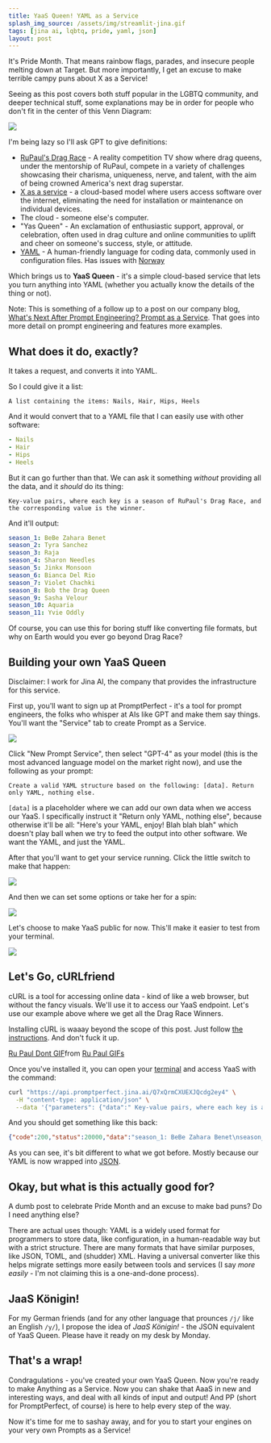 ```yaml
---
title: YaaS Queen! YAML as a Service
splash_img_source: /assets/img/streamlit-jina.gif
tags: [jina ai, lqbtq, pride, yaml, json]
layout: post
---
```


It's Pride Month. That means rainbow flags, parades, and insecure people melting down at Target. But more importantly, I get an excuse to make terrible campy puns about X as a Service!

Seeing as this post covers both stuff popular in the LGBTQ community, and deeper technical stuff, some explanations may be in order for people who don't fit in the center of this Venn Diagram:

![](images/yaas-queen/venn.png)

I'm being lazy so I'll ask GPT to give definitions:

- [RuPaul's Drag Race](https://en.wikipedia.org/wiki/RuPaul%27s_Drag_Race) - A reality competition TV show where drag queens, under the mentorship of RuPaul, compete in a variety of challenges showcasing their charisma, uniqueness, nerve, and talent, with the aim of being crowned America's next drag superstar.
- [X as a service](https://en.wikipedia.org/wiki/Software_as_a_service) - a cloud-based model where users access software over the internet, eliminating the need for installation or maintenance on individual devices.
- The cloud - someone else's computer.
- "Yas Queen" - An exclamation of enthusiastic support, approval, or celebration, often used in drag culture and online communities to uplift and cheer on someone's success, style, or attitude.
- [YAML](https://en.wikipedia.org/wiki/YAML) - A human-friendly language for coding data, commonly used in configuration files. Has issues with [Norway](https://www.bram.us/2022/01/11/yaml-the-norway-problem/)

Which brings us to **YaaS Queen** - it's a simple cloud-based service that lets you turn anything into YAML (whether you actually know the details of the thing or not).

Note: This is something of a follow up to a post on our company blog, [What's Next After Prompt Engineering? Prompt as a Service](). That goes into more detail on prompt engineering and features more examples.

## What does it do, exactly?

It takes a request, and converts it into YAML.

So I could give it a list:

```text
A list containing the items: Nails, Hair, Hips, Heels
```

And it would convert that to a YAML file that I can easily use with other software:

```yaml
- Nails
- Hair
- Hips
- Heels
```

But it can go further than that. We can ask it something *without* providing all the data, and it *should* do its thing:

```text
Key-value pairs, where each key is a season of RuPaul's Drag Race, and the corresponding value is the winner.
```

And it'll output:

```yaml
season_1: BeBe Zahara Benet
season_2: Tyra Sanchez
season_3: Raja
season_4: Sharon Needles
season_5: Jinkx Monsoon
season_6: Bianca Del Rio
season_7: Violet Chachki
season_8: Bob the Drag Queen
season_9: Sasha Velour
season_10: Aquaria
season_11: Yvie Oddly
```

Of course, you can use this for boring stuff like converting file formats, but why on Earth would you ever go beyond Drag Race?

## Building your own YaaS Queen

Disclaimer: I work for Jina AI, the company that provides the infrastructure for this service.

First up, you'll want to sign up at PromptPerfect - it's a tool for prompt engineers, the folks who whisper at AIs like GPT and make them say things. You'll want the "Service" tab to create Prompt as a Service.

![](images/yaas-queen/create-prompt.png)

Click "New Prompt Service", then select "GPT-4" as your model (this is the most advanced language model on the market right now), and use the following as your prompt:

```text
Create a valid YAML structure based on the following: [data]. Return only YAML, nothing else.
```

`[data]` is a placeholder where we can add our own data when we access our YaaS. I specifically instruct it "Return only YAML, nothing else", because otherwise it'll be all: "Here's your YAML, enjoy! Blah blah blah" which doesn't play ball when we try to feed the output into other software. We want the YAML, and just the YAML.

After that you'll want to get your service running. Click the little switch to make that happen:

![](images/yaas-queen/not-running.png)

And then we can set some options or take her for a spin:

![](images/yaas-queen/not-running.png)

Let's choose to make YaaS public for now. This'll make it easier to test from your terminal.

![](images/yaas-queen/public.png)

## Let's Go, cURLfriend

cURL is a tool for accessing online data - kind of like a web browser, but without the fancy visuals. We'll use it to access our YaaS endpoint. Let's use our example above where we get all the Drag Race Winners.

Installing cURL is waaay beyond the scope of this post. Just follow [the instructions](https://everything.curl.dev/get). And don't fuck it up.

<div class="tenor-gif-embed" data-postid="7618177" data-share-method="host" data-aspect-ratio="1.77305" data-width="100%"><a href="https://tenor.com/view/ru-paul-dont-fuck-it-up-gif-7618177">Ru Paul Dont GIF</a>from <a href="https://tenor.com/search/ru+paul-gifs">Ru Paul GIFs</a></div> <script type="text/javascript" async src="https://tenor.com/embed.js"></script>

Once you've installed it, you can open your [terminal](https://www.freecodecamp.org/news/command-line-for-beginners/) and access YaaS with the command:

```bash
curl "https://api.promptperfect.jina.ai/Q7xQrmCXUEXJQcdg2ey4" \
  -H "content-type: application/json" \
  --data '{"parameters": {"data":" Key-value pairs, where each key is a season of RuPauls Drag Race, and the corresponding value is the winner."}}'
```

And you should get something like this back:

```json
{"code":200,"status":20000,"data":"season_1: BeBe Zahara Benet\nseason_2: Tyra Sanchez\nseason_3: Raja\nseason_4: Sharon Needles\nseason_5: Jinkx Monsoon\nseason_6: Bianca Del Rio\nseason_7: Violet Chachki\nseason_8: Bob the Drag Queen\nseason_9: Sasha Velour\nseason_10: Aquaria\n"}%
```

As you can see, it's bit different to what we got before. Mostly because our YAML is now wrapped into [JSON](https://en.wikipedia.org/wiki/JSON).

## Okay, but what is this actually good for?

A dumb post to celebrate Pride Month and an excuse to make bad puns? Do I need anything else?

There are actual uses though: YAML is a widely used format for programmers to store data, like configuration, in a human-readable way but with a strict structure. There are many formats that have similar purposes, like JSON, TOML, and (shudder) XML. Having a universal converter like this helps migrate settings more easily between tools and services (I say *more easily* - I'm not claiming this is a one-and-done process).

## JaaS Königin!

For my German friends (and for any other language that prounces `/j/` like an English `/y/`), I propose the idea of *JaaS Königin!* - the JSON equivalent of YaaS Queen. Please have it ready on my desk by Monday.

## That's a wrap!

Condragulations - you've created your own YaaS Queen. Now you're ready to make Anything as a Service. Now you can shake that AaaS in new and interesting ways, and deal with all kinds of input and output! And PP (short for PromptPerfect, of course) is here to help every step of the way.

Now it's time for me to sashay away, and for you to start your engines on your very own Prompts as a Service!
